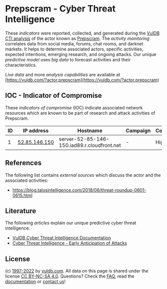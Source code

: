 # Prepscram - Cyber Threat Intelligence

These _indicators_ were reported, collected, and generated during the [VulDB CTI analysis](https://vuldb.com/?kb.cti) of the actor known as [Prepscram](https://vuldb.com/?actor.prepscram). The _activity monitoring_ correlates data from social media, forums, chat rooms, and darknet markets. It helps to determine associated actors, specific activities, expected intentions, emerging research, and ongoing attacks. Our unique _predictive model_ uses _big data_ to forecast activities and their characteristics.

_Live data_ and more _analysis capabilities_ are available at [https://vuldb.com/?actor.prepscram](https://vuldb.com/?actor.prepscram)

## IOC - Indicator of Compromise

These _indicators of compromise_ (IOC) indicate associated network resources which are known to be part of research and attack activities of Prepscram.

ID | IP address | Hostname | Campaign | Confidence
-- | ---------- | -------- | -------- | ----------
1 | [52.85.146.150](https://vuldb.com/?ip.52.85.146.150) | server-52-85-146-150.iad89.r.cloudfront.net | - | High

## References

The following list contains _external sources_ which discuss the actor and the associated activities:

* https://blog.talosintelligence.com/2018/06/threat-roundup-0601-0615.html

## Literature

The following _articles_ explain our unique predictive cyber threat intelligence:

* [VulDB Cyber Threat Intelligence Documentation](https://vuldb.com/?kb.cti)
* [Cyber Threat Intelligence - Early Anticipation of Attacks](https://www.scip.ch/en/?labs.20201022)

## License

(c) [1997-2022](https://vuldb.com/?kb.changelog) by [vuldb.com](https://vuldb.com/?kb.about). All data on this page is shared under the license [CC BY-NC-SA 4.0](https://creativecommons.org/licenses/by-nc-sa/4.0/). Questions? Check the [FAQ](https://vuldb.com/?kb.faq), read the [documentation](https://vuldb.com/?kb) or [contact us](https://vuldb.com/?contact)!
